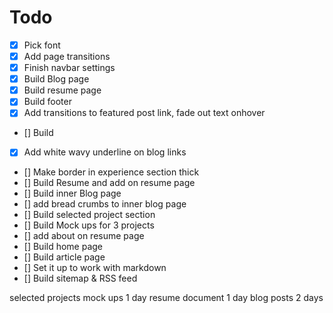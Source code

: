 # Todo
- [x] Pick font
- [x] Add page transitions
- [x] Finish navbar settings
- [x] Build Blog page
- [x] Build resume page
- [x] Build footer
- [x] Add transitions to featured post link, fade out text onhover
- [] Build
- [x] Add white wavy underline on blog links
- [] Make border in experience section thick
- [] Build Resume and add on resume page
- [] Build inner Blog page
- [] add bread crumbs to inner blog page
- [] Build selected project section
- [] Build Mock ups for 3 projects
- [] add about on resume page
- [] Build home page
- [] Build article page
- [] Set it up to work with markdown
- [] Build sitemap & RSS feed

selected projects mock ups 1 day
resume document 1 day
blog posts 2 days


